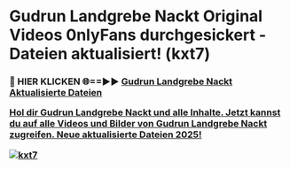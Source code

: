 # Gudrun Landgrebe Nackt Original Videos 0nlyFans durchgesickert - Dateien aktualisiert! (kxt7)

<h3>🔴 HIER KLICKEN 🌐==►► <a href="https://tinyurl.com/h6vf6nb8" rel="nofollow">Gudrun Landgrebe Nackt Aktualisierte Dateien

Hol dir Gudrun Landgrebe Nackt und alle Inhalte. Jetzt kannst du auf alle Videos und Bilder von Gudrun Landgrebe Nackt zugreifen. Neue aktualisierte Dateien 2025!

[![kxt7](https://i.imgur.com/sD4kR3V.gif)](https://tinyurl.com/h6vf6nb8)
